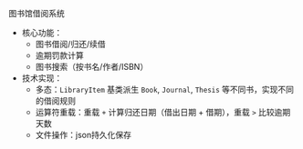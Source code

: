 图书馆借阅系统

- 核心功能：
  - 图书借阅/归还/续借
  - 逾期罚款计算
  - 图书搜索（按书名/作者/ISBN）
- 技术实现：
  - 多态：`LibraryItem` 基类派生 `Book`, `Journal`, `Thesis` 等不同书，实现不同的借阅规则
  - 运算符重载：重载 `+` 计算归还日期（借出日期 + 借期），重载 `>` 比较逾期天数
  - 文件操作：json持久化保存